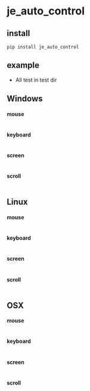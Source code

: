 # je_auto_control

## install
```
pip install je_auto_control
```

## example 

* All test in test dir

## Windows

#### mouse

```python

```

#### keyboard

```python

```

#### screen

```python

```

#### scroll

```python

```

## Linux

#### mouse

```python

```

#### keyboard

```python

```

#### screen

```python

```

#### scroll

```python

```

## OSX

#### mouse

```python

```

#### keyboard

```python

```

#### screen

```python

```

#### scroll

```python

```
